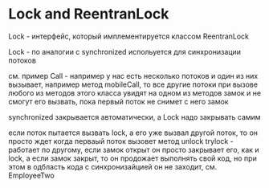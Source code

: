 # Lock and ReentranLock

Lock - интерфейс, который имплементируется классом ReentranLock

Lock - по аналогии с synchronized испольуется для синхронизации потоков

см. пример Call - например у нас есть несколько потоков и один из них вызывает, например метод mobileCall, то все другие потоки при вызове любого из методов этого класса увидят на одном из методов замок и не смогут его вызвать, пока первый поток не снимет с него замок

synchronized закрывается автоматически, а Lock надо закрывать самим

если поток пытается вызвать lock, а его уже вызвал другой поток, то он просто ждет когда перваый поток вызовет метод unlock
trylock - работает по другому, если замок открыт он просто закрывает его, как и lock, а если замок закрыт, то он продожает выполнять свой код, но при этом в одбласть кода с синхронизайцией он не заходит, см. EmployeeTwo